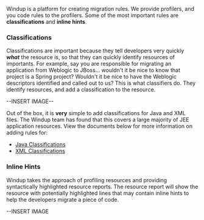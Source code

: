 Windup is a platform for creating migration rules.  We provide profilers, and you code rules to the profilers.  Some of the most important rules are **classifications** and **inline hints**.  

### Classifications
Classifications are important because they tell developers very quickly ***what*** the resource is, so that they can quickly identify resources of importants.  For example, say you are responsible for migrating an application from Weblogic to JBoss... wouldn't it be nice to know that project is a Spring project?  Wouldn't it be nice to have the Weblogic descriptors identified and called out to us?  This is what classifiers do.  They identify resources, and add a classification to the resource.

--INSERT IMAGE--

Out of the box, it is **very** simple to add classifications for Java and XML files.  The Windup team has found that this covers a large majority of JEE application resources.  View the documents below for more information on adding rules for:

* [Java Classifications](https://github.com/jboss-windup/windup/wiki/6.1-Java-Classifications)
* [XML Classifications](https://github.com/jboss-windup/windup/wiki/6.2-XML-Classifications)

### Inline Hints
Windup takes the approach of profiling resources and providing syntactically highlighted resource reports.  The resource report will show the resource with potentially highlighted lines that may contain inline hints to help the developers migrate a piece of code.  

--INSERT IMAGE

